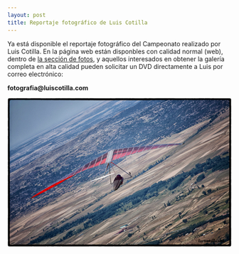 ```yaml
---
layout: post
title: Reportaje fotográfico de Luis Cotilla
---
```


Ya está disponible  el reportaje fotográfico del Campeonato realizado por Luis Cotilla.  En la página web están disponbles con calidad normal (web), dentro de [la sección de fotos](/gallery.html), y aquellos interesados en obtener la galería completa en alta calidad pueden solicitar un DVD directamente a Luis por correo electrónico:

<div class="center_wrapper">
  <p>
    <strong>fotogr</strong><strong>afia@</strong><strong>luisco</strong><strong>tilla.</strong><strong>com</strong>
  </p>
</div>


<div class="center_wrapper">
  <div class="poster">
<a href="/gallery.html"><img src="/images/gallery.JPG" alt="Despegando hacia el Valle del Corneja" title="Despegando hacia el Valle del Corneja"/></a>
  </div>
</div>


